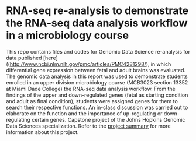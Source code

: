 # RNA-seq re-analysis to demonstrate the RNA-seq data analysis workflow in a microbiology course

This repo contains files and codes for Genomic Data Science re-analysis for data published [here]((http://www.ncbi.nlm.nih.gov/pmc/articles/PMC4281298/), in which differential gene expression between fetal and adult brains was evaluated. The genomic data analysis in this report was used to demonstrate students enrolled in an upper division microbiology course (MCB3023 section 13352 at Miami Dade College) the RNA-seq data analysis workflow. From the findings of the upper and down-regulated genes (fetal as starting condition and adult as final condition), students were assigned genes for them to search their respective functions. An in-class discussion was carried out to elaborate on the function and the importance of up-regulating or down-regulating certain genes. Capstone project of the Johns Hopkins Genomic Data Sciences specialization. Refer to the [project summary](https://github.com/friveramariani/GenomicDataScience_FetalAdultBrain/blob/master/project-summary.md) for more information about this project. 

